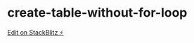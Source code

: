 # create-table-without-for-loop

[Edit on StackBlitz ⚡️](https://stackblitz.com/edit/react-ts-msecnx)